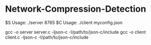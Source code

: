 # Network-Compression-Detection

$S Usage: ./server 8765
$C Usage: ./client myconfig.json

gcc -o server server.c -ljson-c -I/path/to/json-c/include
gcc -o client client.c -ljson-c -I/path/to/json-c/include